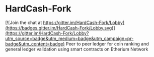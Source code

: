 # HardCash-Fork

[![Join the chat at https://gitter.im/HardCash-Fork/Lobby](https://badges.gitter.im/HardCash-Fork/Lobby.svg)](https://gitter.im/HardCash-Fork/Lobby?utm_source=badge&utm_medium=badge&utm_campaign=pr-badge&utm_content=badge)
Peer to peer ledger for coin ranking and general ledger validation using smart contracts on Etherium Network
